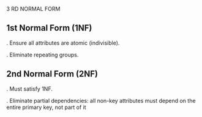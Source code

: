 3 RD NORMAL FORM 
## 1st Normal Form (1NF)
. Ensure all attributes are atomic (indivisible).


. Eliminate repeating groups.

## 2nd Normal Form (2NF)
. Must satisfy 1NF.

. Eliminate partial dependencies: all non-key attributes must depend on the entire primary key, not part of it
